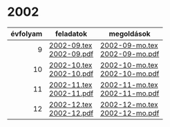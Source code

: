 # 2002

| évfolyam | feladatok | megoldások |
|---:|---|---|
| 9|[2002-09.tex](2002-09.tex) <br> [2002-09.pdf](2002-09.pdf) | [2002-09-mo.tex](2002-09-mo.tex) <br> [2002-09-mo.pdf](2002-09-mo.pdf)|
| 10|[2002-10.tex](2002-10.tex) <br> [2002-10.pdf](2002-10.pdf) | [2002-10-mo.tex](2002-10-mo.tex) <br> [2002-10-mo.pdf](2002-09-mo.pdf)|
| 11|[2002-11.tex](2002-11.tex) <br> [2002-11.pdf](2002-11.pdf) | [2002-11-mo.tex](2002-11-mo.tex) <br> [2002-11-mo.pdf](2002-09-mo.pdf)|
| 12|[2002-12.tex](2002-12.tex) <br> [2002-12.pdf](2002-12.pdf) | [2002-12-mo.tex](2002-12-mo.tex) <br> [2002-12-mo.pdf](2002-09-mo.pdf)|
